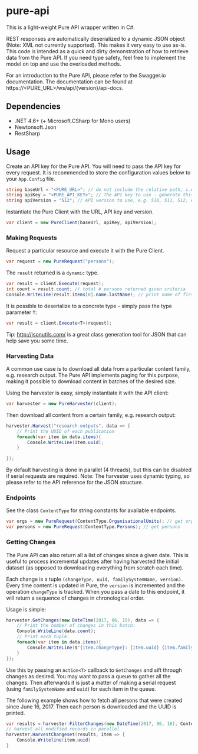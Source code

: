 ﻿# pure-api
This is a light-weight Pure API wrapper written in C#. 

REST responses are automatically deserialized to a dynamic JSON object (Note: XML not currently supported). This makes it very easy to use as-is. 
This code is intended as a quick and dirty demonstration of how to retrieve data from the Pure API.
If you need type safety, feel free to implement the model on top and use the overloaded methods.

For an introduction to the Pure API, please refer to the Swagger.io documentation. 
The documentation can be found at https://<PURE_URL>/ws/api/{version}/api-docs.

## Dependencies
- .NET 4.6+ (+ Microsoft.CSharp for Mono users)
- Newtonsoft.Json
- RestSharp

## Usage
Create an API key for the Pure API. You will need to pass the API key for every request. It is recommended to store the configuration values below to your `App.Config` file.
```csharp
string baseUrl = "<PURE_URL>"; // do not include the relative path, i.e. /ws/api
string apiKey = "<PURE_API_KEY>"; // The API key to use - generate this in Pure
string apiVersion = "512"; // API version to use, e.g. 510, 511, 512, etc.
```
Instantiate the Pure Client with the URL, API key and version.
```csharp
var client = new PureClient(baseUrl, apiKey, apiVersion);
```
### Making Requests
Request a particular resource and execute it with the Pure Client.
```csharp
var request = new PureRequest("persons");
```

The `result` returned is a `dynamic` type. 
```csharp
var result = client.Execute(request);
int count = result.count; // total # persons returned given criteria
Console.WriteLine(result.items[0].name.lastName); // print name of first record

```

It is possible to deserialize to a concrete type - simply pass the type parameter `T`:
```csharp
var result = client.Execute<T>(request);
```
Tip: http://jsonutils.com/ is a great class generation tool for JSON that can help save you some time.

### Harvesting Data
A common use case is to download all data from a particular content family, e.g. research output. 
The Pure API implements paging for this purpose, making it possible to download content in batches of the desired size.

Using the harvester is easy, simply instantiate it with the API client:
```csharp
var harvester = new PureHarvester(client);
```
Then download all content from a certain family, e.g. research output:
```csharp
harvester.Harvest("research-outputs", data => {
    // Print the UUID of each publication
    foreach(var item in data.items){
        Console.WriteLine(item.uuid);
    }

});
```
By default harvesting is done in parallel (4 threads), but this can be disabled if serial requests are required.
Note: The harvester uses dynamic typing, so please refer to the API reference for the JSON structure.

### Endpoints
See the class `ContentType` for string constants for available endpoints.
```csharp
var orgs = new PureRequest(ContentType.OrganisationalUnits); // get orgs
var persons = new PureRequest(ContentType.Persons); // get persons
```

### Getting Changes
The Pure API can also return all a list of changes since a given date. 
This is useful to process incremental updates after having harvested the initial dataset (as opposed to downloading everything from scratch each time).

Each change is a tuple `(changeType, uuid, familySystemName, version)`.
Every time content is updated in Pure, the `version` is incremented and the operation `changeType` is tracked.
When you pass a date to this endpoint, it will return a sequence of changes in chronological order.

Usage is simple:
```csharp
harvester.GetChanges(new DateTime(2017, 06, 15), data => {
    // Print the number of changes in this batch:
    Console.WriteLine(data.count);
    // Print each tuple.
    foreach(var item in data.items){
        Console.WriteLine($"{item.changeType}: {item.uuid} {item.familySystemName} v.{item.version}");
    }
});
```
Use this by passing an `Action<T>` callback to `GetChanges` and sift through changes as desired.
You may want to pass a queue to gather all the changes. 
Then afterwards it is just a matter of making a serial request (using `familySystemName` and `uuid`) for each item in the queue.

The following example shows how to fetch all persons that were created since June 16, 2017. 
Then each person is downloaded and the UUID is printed.
```csharp
var results = harvester.FilterChanges(new DateTime(2017, 06, 16), ContentType.Persons, "CREATE");
// harvest all modified records in parallel
harvester.HarvestChangeset(results, item => { 
    Console.Writeline(item.uuid)
}

```